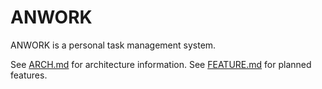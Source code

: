 # ANWORK

ANWORK is a personal task management system.

See [ARCH.md](doc/ARCH.md) for architecture information.
See [FEATURE.md](doc/FEATURE.md) for planned features.